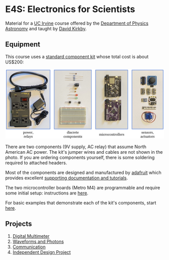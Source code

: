 # E4S: Electronics for Scientists

Material for a [UC Irvine](https://uci.edu/) course offered by the [Department of Physics Astronomy](https://www.physics.uci.edu/) and taught by [David Kirkby](https://faculty.sites.uci.edu/dkirkby/).

## Equipment

This course uses a [standard component kit](https://docs.google.com/spreadsheets/d/1fDZMHFTLSX1ApLEP1mGgGuPPSofG94EePxDg_fpRnkw/edit#gid=0) whose total cost is about US$200:

![Image of Kit Components](https://raw.githubusercontent.com/dkirkby/E4S/master/img/kit.jpg)

There are two components (9V supply, AC relay) that assume North American AC power.  The kit's jumper wires and cables are not shown in the photo.  If you are ordering components yourself, there is some soldering required to
attached headers.

Most of the components are designed and manufactured by [adafruit](https://www.adafruit.com/about) which provides excellent [supporting documentation and tutorials](https://learn.adafruit.com/).

The two microcontroller boards (Metro M4) are programmable and require some initial setup: instructions are [here](setup.md).

For basic examples that demonstrate each of the kit's components, start [here](hello.md).

## Projects

1. [Digital Multimeter](projects/DMM.md)
2. [Waveforms and Photons](projects/Photons.md)
3. [Communication](projects/Chatter.md)
4. [Independent Design Project](projects/Design.md)
